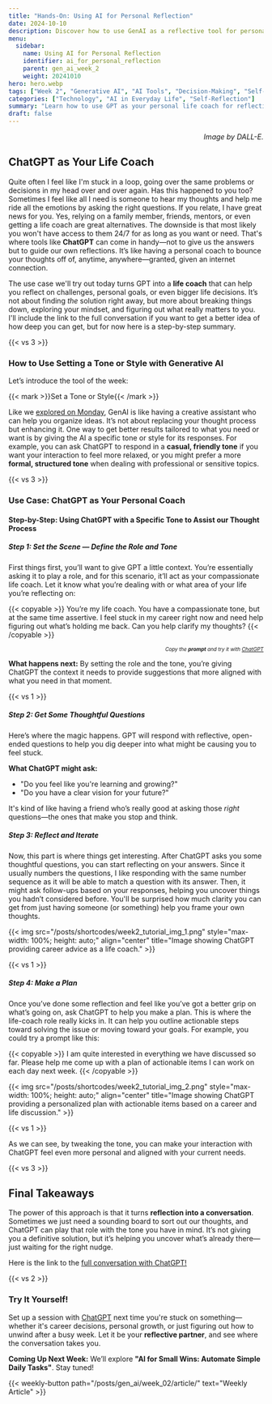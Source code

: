 ```yaml
---
title: "Hands-On: Using AI for Personal Reflection"  
date: 2024-10-10
description: Discover how to use GenAI as a reflective tool for personal growth and decision-making  
menu:  
  sidebar:  
    name: Using AI for Personal Reflection  
    identifier: ai_for_personal_reflection  
    parent: gen_ai_week_2
    weight: 20241010   
hero: hero.webp  
tags: ["Week 2", "Generative AI", "AI Tools", "Decision-Making", "Self-Improvement"]  
categories: ["Technology", "AI in Everyday Life", "Self-Reflection"]  
summary: "Learn how to use GPT as your personal life coach for reflection and personal growth."  
draft: false  
---
```



<p style="text-align: right;">
<em>Image by DALL-E.</em>
</p>


## ChatGPT as Your Life Coach

Quite often I feel like I'm stuck in a loop, going over the same problems or decisions in my head over and over again. Has this happened to you too? Sometimes I feel like all I need is someone to hear my thoughts and help me ride all the emotions by asking the right questions. If you relate, I have great news for you. Yes, relying on a family member, friends, mentors, or even getting a life coach are great alternatives. The downside is that most likely you won't have access to them 24/7 for as long as you want or need. That's where tools like **ChatGPT** can come in handy—not to give us the answers but to guide our own reflections. It’s like having a personal coach to bounce your thoughts off of, anytime, anywhere—granted, given an internet connection.


The use case we'll try out today turns GPT into a **life coach** that can help you reflect on challenges, personal goals, or even bigger life decisions. It’s not about finding *the* solution right away, but more about breaking things down, exploring your mindset, and figuring out what really matters to you. I'll include the link to the full conversation if you want to get a better idea of how deep you can get, but for now here is a step-by-step summary.

{{< vs 3 >}}


### How to Use Setting a Tone or Style with Generative AI

Let’s introduce the tool of the week:

{{< mark >}}Set a Tone or Style{{< /mark >}}

Like we [explored on Monday](/posts/gen_ai/week_02/article/), GenAI is like having a creative assistant who can help you organize ideas. It’s not about replacing your thought process but enhancing it. One way to get better results tailored to what you need or want is by giving the AI a specific tone or style for its responses. For example, you can ask ChatGPT to respond in a **casual, friendly tone** if you want your interaction to feel more relaxed, or you might prefer a more **formal, structured tone** when dealing with professional or sensitive topics.

{{< vs 3 >}}

### Use Case: ChatGPT as Your Personal Coach

#### Step-by-Step: Using ChatGPT with a Specific Tone to Assist our Thought Process

##### Step 1: Set the Scene — Define the Role and Tone

First things first, you’ll want to give GPT a little context. You’re essentially asking it to play a role, and for this scenario, it’ll act as your compassionate life coach. Let it know what you’re dealing with or what area of your life you’re reflecting on:

{{< copyable >}}
You’re my life coach. You have a compassionate tone, but at the same time assertive. I feel stuck in my career right now and need help figuring out what’s holding me back. Can you help clarify my thoughts?
{{< /copyable >}}


  <p style="text-align: right; font-size: 10px;">
  <em>Copy the <b>prompt</b> and try it with <a href="https://chatgpt.com">ChatGPT</a></em>
  </p>


**What happens next:** By setting the role and the tone, you’re giving ChatGPT the context it needs to provide suggestions that more aligned with what you need in that moment.


{{< vs 1 >}}



##### Step 2: Get Some Thoughtful Questions

Here’s where the magic happens. GPT will respond with reflective, open-ended questions to help you dig deeper into what might be causing you to feel stuck.

**What ChatGPT might ask:**
- "Do you feel like you're learning and growing?"
- "Do you have a clear vision for your future?"

It's kind of like having a friend who’s really good at asking those *right* questions—the ones that make you stop and think.

##### Step 3: Reflect and Iterate

Now, this part is where things get interesting. After ChatGPT asks you some thoughtful questions, you can start reflecting on your answers. Since it usually numbers the questions, I like responding with the same number sequence as it will be able to match a question with its answer. Then, it might ask follow-ups based on your responses, helping you uncover things you hadn’t considered before. You'll be surprised how much clarity you can get from just having someone (or something) help you frame your own thoughts.

{{< img src="/posts/shortcodes/week2_tutorial_img_1.png" style="max-width: 100%; height: auto;" align="center" title="Image showing ChatGPT providing career advice as a life coach." >}}


{{< vs 1 >}}


##### Step 4: Make a Plan

Once you’ve done some reflection and feel like you’ve got a better grip on what’s going on, ask ChatGPT to help you make a plan. This is where the life-coach role really kicks in. It can help you outline actionable steps toward solving the issue or moving toward your goals. For example, you could try a prompt like this:


{{< copyable >}}
I am quite interested in everything we have discussed so far. Please help me come up with a plan of actionable items I can work on each day next week.
{{< /copyable >}}


{{< img src="/posts/shortcodes/week2_tutorial_img_2.png" style="max-width: 100%; height: auto;" align="center" title="Image showing ChatGPT providing a personalized plan with actionable items based on a career and life discussion." >}}


{{< vs 1 >}}



As we can see, by tweaking the tone, you can make your interaction with ChatGPT feel even more personal and aligned with your current needs.


{{< vs 3 >}}


## Final Takeaways

The power of this approach is that it turns **reflection into a conversation**. Sometimes we just need a sounding board to sort out our thoughts, and ChatGPT can play that role with the tone you have in mind. It’s not giving you a definitive solution, but it’s helping you uncover what’s already there—just waiting for the right nudge.

Here is the link to the [full conversation with ChatGPT!](https://chatgpt.com/share/6708409e-75dc-8003-9519-99dd34c0d556)


{{< vs 2 >}}


### Try It Yourself!
Set up a session with [ChatGPT](https://chatgpt.com) next time you're stuck on something—whether it's career decisions, personal growth, or just figuring out how to unwind after a busy week. Let it be your **reflective partner**, and see where the conversation takes you.


**Coming Up Next Week:** We’ll explore **"AI for Small Wins: Automate Simple Daily Tasks"**. Stay tuned!



{{< weekly-button path="/posts/gen_ai/week_02/article/" text="Weekly Article" >}}

